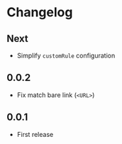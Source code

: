 # Changelog

## Next

- Simplify `customRule` configuration

## 0.0.2

- Fix match bare link (`<URL>`)

## 0.0.1

- First release
